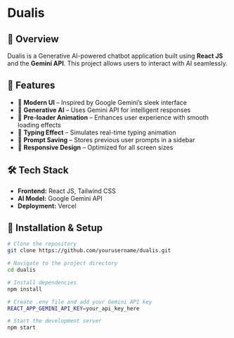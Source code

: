 # Dualis

## 🚀 Overview  
Dualis is a Generative AI-powered chatbot application built using **React JS** and the **Gemini API**. This project allows users to interact with AI seamlessly.  

## 🎯 Features  
- 🔹 **Modern UI** – Inspired by Google Gemini’s sleek interface  
- 🔹 **Generative AI** – Uses Gemini API for intelligent responses  
- 🔹 **Pre-loader Animation** – Enhances user experience with smooth loading effects  
- 🔹 **Typing Effect** – Simulates real-time typing animation  
- 🔹 **Prompt Saving** – Stores previous user prompts in a sidebar  
- 🔹 **Responsive Design** – Optimized for all screen sizes  

## 🛠️ Tech Stack  
- **Frontend:** React JS, Tailwind CSS  
- **AI Model:** Google Gemini API  
- **Deployment:** Vercel  

## 📌 Installation & Setup  
```bash
# Clone the repository
git clone https://github.com/yourusername/dualis.git

# Navigate to the project directory
cd dualis

# Install dependencies
npm install

# Create .env file and add your Gemini API key
REACT_APP_GEMINI_API_KEY=your_api_key_here

# Start the development server
npm start






